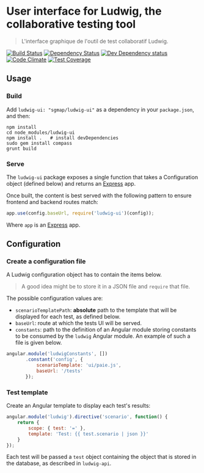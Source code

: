 User interface for Ludwig, the collaborative testing tool
=========================================================

> L'interface graphique de l'outil de test collaboratif Ludwig.


[![Build Status](https://secure.travis-ci.org/sgmap/ludwig-ui.svg)](http://travis-ci.org/sgmap/ludwig-ui)
[![Dependency Status](https://david-dm.org/sgmap/ludwig-ui.svg)](https://david-dm.org/sgmap/ludwig-ui)
[![Dev Dependency status](https://david-dm.org/sgmap/ludwig-ui/dev-status.svg)](https://david-dm.org/sgmap/ludwig-ui#info=devDependencies&view=table)
[![Code Climate](https://codeclimate.com/github/sgmap/ludwig-ui/badges/gpa.svg)](https://codeclimate.com/github/sgmap/ludwig-ui)
[![Test Coverage](https://codeclimate.com/github/sgmap/ludwig-ui/badges/coverage.svg)](https://codeclimate.com/github/sgmap/ludwig-ui)


Usage
-----

### Build

Add `ludwig-ui: "sgmap/ludwig-ui"` as a dependency in your `package.json`, and then:

```shell
npm install
cd node_modules/ludwig-ui
npm install .   # install devDependencies
sudo gem install compass
grunt build
```

### Serve

The `ludwig-ui` package exposes a single function that takes a Configuration object (defined below) and returns an [Express](http://expressjs.com) app.

Once built, the content is best served with the following pattern to ensure frontend and backend routes match:

```javascript
app.use(config.baseUrl, require('ludwig-ui')(config));
```

Where `app` is an [Express](http://expressjs.com) app.


Configuration
-------------

### Create a configuration file

A Ludwig configuration object has to contain the items below.

> A good idea might be to store it in a JSON file and `require` that file.

The possible configuration values are:

- `scenarioTemplatePath`: **absolute** path to the template that will be displayed for each test, as defined below.
- `baseUrl`: route at which the tests UI will be served.
- `constants`: path to the definition of an Angular module storing constants to be consumed by the `ludwig` Angular module. An example of such a file is given below.

```javascript
angular.module('ludwigConstants', [])
       .constant('config', {
           scenarioTemplate: 'ui/paie.js',
           baseUrl: '/tests'
       });
```


### Test template

Create an Angular template to display each test's results:

```javascript
angular.module('ludwig').directive('scenario', function() {
    return {
        scope: { test: '=' },
        template: 'Test: {{ test.scenario | json }}'
    }
});
```

Each test will be passed a `test` object containing the object that is stored in the database, as described in `ludwig-api`.
